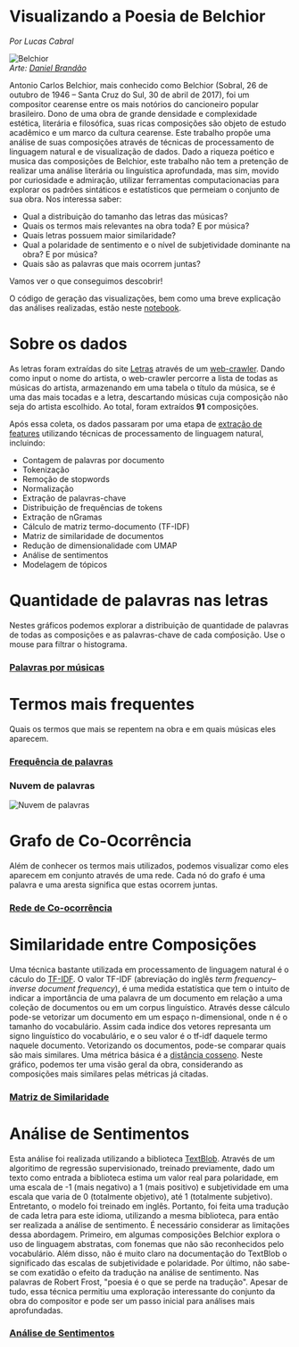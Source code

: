 # Visualizando a Poesia de Belchior
*Por Lucas Cabral*

![Belchior](https://www.urbanarts.com.br/imagens/produtos/123739/0/Ampliada/amar-e-mudar-as-coisas.jpg)<br>
*Arte: [Daniel Brandão](https://www.estudiodanielbrandao.com/)*

Antonio Carlos Belchior, mais conhecido como Belchior (Sobral, 26 de outubro de 1946 – Santa Cruz do Sul, 30 de abril de 2017), foi um compositor cearense entre os mais notórios do cancioneiro popular brasileiro.  Dono de uma obra de grande densidade e complexidade estética, literária e filosófica, suas ricas composições são objeto de estudo acadêmico e um marco da cultura cearense. Este trabalho propõe uma análise de suas composições através de técnicas de processamento de linguagem natural e de visualização de dados. Dado a riqueza poético e musica das composições de Belchior, este trabalho não tem a pretenção de realizar uma análise literária ou linguística aprofundada, mas sim, movido por curiosidade e admiração, utilizar ferramentas computacionacias para explorar os padrões sintáticos e estatísticos que permeiam o conjunto de sua obra. Nos interessa saber:

- Qual a distribuição do tamanho das letras das músicas?
- Quais os termos mais relevantes na obra toda? E por música?
- Quais letras possuem maior similaridade? 
- Qual a polaridade de sentimento e o nível de subjetividade dominante na obra? E por música? 
- Quais são as palavras que mais ocorrem juntas? 

Vamos ver o que conseguimos descobrir!

O código de geração das visualizações, bem como uma breve explicação das análises realizadas, estão neste [notebook](https://github.com/cabrau/visualizando_belchior/blob/master/visualizando_belchior.ipynb).

# Sobre os dados
As letras foram extraídas do site [Letras](https://www.letras.mus.br/) através de um [web-crawler](https://github.com/cabrau/visualizando_belchior/blob/master/scrapping_lyrics.ipynb). Dando como input o nome do artista, o web-crawler percorre a lista de todas as músicas do artista, armazenando em uma tabela o título da música, se é uma das mais tocadas e a letra, descartando músicas cuja composição não seja do artista escolhido. Ao total, foram extraídos **91** composições.

Após essa coleta, os dados passaram por uma etapa de [extração de features](https://github.com/cabrau/visualizando_belchior/blob/master/pre_processing_text.ipynb) utilizando técnicas de processamento de linguagem natural, incluindo:

* Contagem de palavras por documento
* Tokenização
* Remoção de stopwords
* Normalização
* Extração de palavras-chave
* Distribuição de frequências de tokens
* Extração de nGramas
* Cálculo de matriz termo-documento (TF-IDF)
* Matriz de similaridade de documentos
* Redução de dimensionalidade com UMAP
* Análise de sentimentos
* Modelagem de tópicos

# Quantidade de palavras nas letras
Nestes gráficos podemos explorar a distribuição de quantidade de palavras de todas as composições e as palavras-chave de cada comṕosição. Use o mouse para filtrar o histograma.<br>
### [Palavras por músicas](1_tamanho_musicas.html)

# Termos mais frequentes
Quais os termos que mais se repentem na obra e em quais músicas eles aparecem.<br>
### [Frequência de palavras](2_frequencia_termos.html)<br>
### Nuvem de palavras
![Nuvem de palavras](https://github.com/cabrau/visualizando_belchior/blob/master/wordcloud.png?raw=true)

# Grafo de Co-Ocorrência
Além de conhecer os termos mais utilizados, podemos visualizar como eles aparecem em conjunto através de uma rede. Cada nó do grafo é uma palavra e uma aresta significa que estas ocorrem juntas.<br>
### [Rede de Co-ocorrência](3_network.html)

# Similaridade entre Composições
Uma técnica bastante utilizada em processamento de linguagem natural é o cáculo do [TF-IDF](https://pt.wikipedia.org/wiki/Tf%E2%80%93idf). O valor TF-IDF (abreviação do inglês *term frequency–inverse document frequency*), é uma medida estatística que tem o intuito de indicar a importância de uma palavra de um documento em relação a uma coleção de documentos ou em um corpus linguístico. Através desse cálculo pode-se vetorizar um documento em um espaço n-dimensional, onde n é o tamanho do vocabulário. Assim cada indice dos vetores represanta um signo linguístico do vocabulário, e o seu valor é o tf-idf daquele termo naquele documento. Vetorizando os documentos, pode-se comparar quais são mais similares. Uma métrica básica é a [distância cosseno](https://en.wikipedia.org/wiki/Cosine_similarity). Neste gráfico, podemos ter uma visão geral da obra, considerando as composições mais similares pelas métricas já citadas.<br>
### [Matriz de Similaridade](4_similaridade_musicas.html)

# Análise de Sentimentos
Esta análise foi realizada utilizando a biblioteca [TextBlob](https://textblob.readthedocs.io/en/dev/). Através de um algoritimo de regressão supervisionado, treinado previamente, dado um texto como entrada a biblioteca estima um valor real para polaridade, em uma escala de -1 (mais negativo) a 1 (mais positivo) e subjetividade em uma escala que varia de 0 (totalmente objetivo), até 1 (totalmente subjetivo). Entretanto, o modelo foi treinado em inglês. Portanto, foi feita uma tradução de cada letra para este idioma, utilizando a mesma biblioteca, para então ser realizada a análise de sentimento. É necessário considerar as limitações dessa abordagem. Primeiro, em algumas composições Belchior explora o uso de linguagem abstratas, com fonemas que não são reconhecidos pelo vocabulário. Além disso, não é muito claro na documentação do TextBlob o significado das escalas de subjetividade e polaridade. Por último, não sabe-se com exatidão o efeito da tradução na análise de sentimento. Nas palavras de Robert Frost, "poesia é o que se perde na tradução". Apesar de tudo, essa técnica permitiu uma exploração interessante do conjunto da obra do compositor e pode ser um passo inicial para análises mais aprofundadas.<br> 
### [Análise de Sentimentos](5_sentimentos.html)
